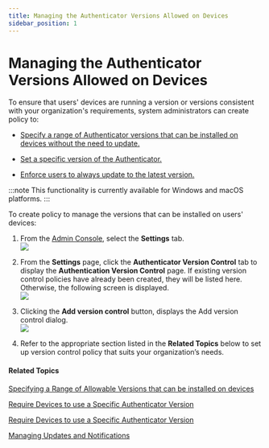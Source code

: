 ```yaml
---
title: Managing the Authenticator Versions Allowed on Devices
sidebar_position: 1
---
```


Managing the Authenticator Versions Allowed on Devices
====================================================================

To ensure that users' devices are running a version or versions consistent with your organization's requirements, system administrators can create policy to:

*   [Specify a range of Authenticator versions that can be installed on devices without the need to update.](/docs/secure-work/workforce-settings/version-control/specifying-a-range-of-allowable-versions-that-can-be-installed-on-devices)

*   [Set a specific version of the Authenticator.](/docs/secure-work/workforce-settings/version-control/require-devices-to-use-a-specific-authenticator-version)
    
*   [Enforce users to always update to the latest version.](/docs/secure-work/workforce-settings/version-control/require-devices-to-always-use-the-latest-authenticator-version)
    

:::note
This functionality is currently available for Windows and macOS platforms.
:::

To create policy to manage the versions that can be installed on users' devices:

1.  From the [Admin Console](/docs/secure-work/workforce-settings/admin-console/admin-console-login), select the **Settings** tab.  
    ![](/images/settings/settings_menu.png)
    
2.  From the **Settings** page, click the **Authenticator Version Control** tab to display the **Authentication Version Control** page. If existing version control policies have already been created, they will be listed here. Otherwise, the following screen is displayed.  
    ![](/images/version-control/add_version_control.png)
    
3.  Clicking the **Add version control** button, displays the Add version control dialog.  
    ![](/images/version-control/add_version_control.png)
    
4.  Refer to the appropriate section listed in the **Related Topics** below to set up version control policy that suits your organization’s needs.
    

#### Related Topics

[Specifying a Range of Allowable Versions that can be installed on devices](/docs/secure-work/workforce-settings/version-control/specifying-a-range-of-allowable-versions-that-can-be-installed-on-devices)

[Require Devices to use a Specific Authenticator Version](/docs/secure-work/workforce-settings/version-control/require-devices-to-use-a-specific-authenticator-version)

[Require Devices to use a Specific Authenticator Version ](/docs/secure-work/workforce-settings/version-control/require-devices-to-always-use-the-latest-authenticator-version)

[Managing Updates and Notifications](/docs/secure-work/workforce-settings/version-control/require-devices-to-always-use-the-latest-authenticator-version)